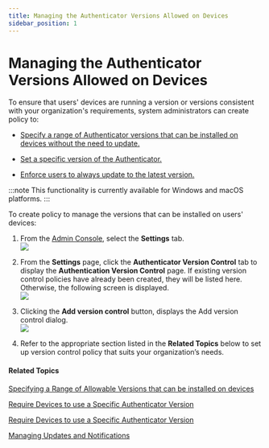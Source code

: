 ```yaml
---
title: Managing the Authenticator Versions Allowed on Devices
sidebar_position: 1
---
```


Managing the Authenticator Versions Allowed on Devices
====================================================================

To ensure that users' devices are running a version or versions consistent with your organization's requirements, system administrators can create policy to:

*   [Specify a range of Authenticator versions that can be installed on devices without the need to update.](/docs/secure-work/workforce-settings/version-control/specifying-a-range-of-allowable-versions-that-can-be-installed-on-devices)

*   [Set a specific version of the Authenticator.](/docs/secure-work/workforce-settings/version-control/require-devices-to-use-a-specific-authenticator-version)
    
*   [Enforce users to always update to the latest version.](/docs/secure-work/workforce-settings/version-control/require-devices-to-always-use-the-latest-authenticator-version)
    

:::note
This functionality is currently available for Windows and macOS platforms.
:::

To create policy to manage the versions that can be installed on users' devices:

1.  From the [Admin Console](/docs/secure-work/workforce-settings/admin-console/admin-console-login), select the **Settings** tab.  
    ![](/images/settings/settings_menu.png)
    
2.  From the **Settings** page, click the **Authenticator Version Control** tab to display the **Authentication Version Control** page. If existing version control policies have already been created, they will be listed here. Otherwise, the following screen is displayed.  
    ![](/images/version-control/add_version_control.png)
    
3.  Clicking the **Add version control** button, displays the Add version control dialog.  
    ![](/images/version-control/add_version_control.png)
    
4.  Refer to the appropriate section listed in the **Related Topics** below to set up version control policy that suits your organization’s needs.
    

#### Related Topics

[Specifying a Range of Allowable Versions that can be installed on devices](/docs/secure-work/workforce-settings/version-control/specifying-a-range-of-allowable-versions-that-can-be-installed-on-devices)

[Require Devices to use a Specific Authenticator Version](/docs/secure-work/workforce-settings/version-control/require-devices-to-use-a-specific-authenticator-version)

[Require Devices to use a Specific Authenticator Version ](/docs/secure-work/workforce-settings/version-control/require-devices-to-always-use-the-latest-authenticator-version)

[Managing Updates and Notifications](/docs/secure-work/workforce-settings/version-control/require-devices-to-always-use-the-latest-authenticator-version)